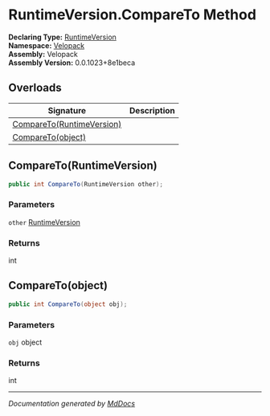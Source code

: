 ﻿<!--  
  <auto-generated>   
    The contents of this file were generated by a tool.  
    Changes to this file may be list if the file is regenerated  
  </auto-generated>   
-->

# RuntimeVersion.CompareTo Method

**Declaring Type:** [RuntimeVersion](../index.md)  
**Namespace:** [Velopack](../../index.md)  
**Assembly:** Velopack  
**Assembly Version:** 0.0.1023+8e1beca

## Overloads

| Signature                                             | Description |
| ----------------------------------------------------- | ----------- |
| [CompareTo(RuntimeVersion)](#comparetoruntimeversion) |             |
| [CompareTo(object)](#comparetoobject)                 |             |

## CompareTo(RuntimeVersion)

```csharp
public int CompareTo(RuntimeVersion other);
```

### Parameters

`other`  [RuntimeVersion](../index.md)

### Returns

int

## CompareTo(object)

```csharp
public int CompareTo(object obj);
```

### Parameters

`obj`  object

### Returns

int

___

*Documentation generated by [MdDocs](https://github.com/ap0llo/mddocs)*
